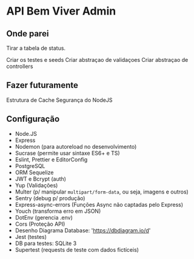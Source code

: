 # API Bem Viver Admin

## Onde parei

Tirar a tabela de status.

Criar os testes e seeds
Criar abstraçao de validaçoes
Criar abstraçao de controllers

## Fazer futuramente

Estrutura de Cache
Segurança do NodeJS

## Configuração

- Node.JS
- Express
- Nodemon (para autoreload no desenvolvimento)
- Sucrase (permite usar sintaxe ES6+ e TS)
- Eslint, Prettier e EditorConfig
- PostgreSQL
- ORM Sequelize
- JWT e Bcrypt (auth)
- Yup (Validações)
- Multer (p/ manipular `multipart/form-data`, ou seja, imagens e outros)
- Sentry (debug p/ produção)
- Express-async-errors (Funções Async não captadas pelo Express)
- Youch (transforma erro em JSON)
- DotEnv (gerencia .env)
- Cors (Proteção API)
- Desenho Diagrama Database: 'https://dbdiagram.io/d'
- Jest (testes)
- DB para testes: SQLite 3
- Supertest (requests de teste com dados fictíceis)
